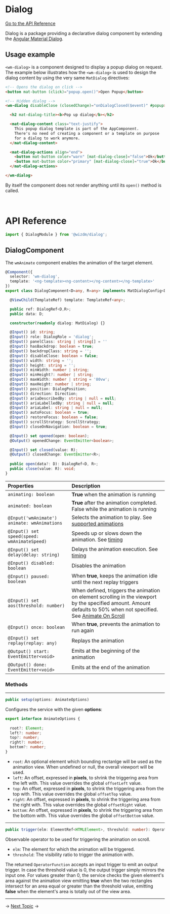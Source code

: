 <!-- toc: toc.json -->

# Dialog 
[Go to the API Reference](docs/dialog#api-reference)

Dialog is a package providing a declarative dialog component by extending the [Angular Material Dialog](https://material.angular.io/components/dialog/api). 

## Usage example
`<wm-dialog>` is a component designed to display a popup dialog on request. The example below illustrates how the `<wm-dialog>` is used to design the dialog content by using the very same `MatDialog` directives: 

```html
<!-- Opens the dialog on click -->
<button mat-button (click)="popup.open()">Open Popup</button>

<!-- Hidden dialog -->
<wm-dialog disableClose (closedChange)="onDialogClosed($event)" #popup>

  <h2 mat-dialog-title><b>Pop up dialog</b></h2>

  <mat-dialog-content class="text-justify">
    This popup dialog template is part of the AppComponent.
    There's no need of creating a component or a template on purpose
    for a dialog to work anymore.
  </mat-dialog-content>

  <mat-dialog-actions align="end">
    <button mat-button color="warn" [mat-dialog-close]="false">Ok</button>
    <button mat-button color="primary" [mat-dialog-close]="true">Ok</button>
  </mat-dialog-actions>

</wm-dialog>
```
By itself the component does not render anything until its `open()` method is called. 

&nbsp;  

# API Reference 
```typescript
import { DialogModule } from '@wizdm/dialog';
```
## DialogComponent
The `wmAnimate` component enables the animation of the target element.

```typescript
@Component({
  selector: 'wm-dialog',
  template: '<ng-template><ng-content></ng-content></ng-template>'
})
export class DialogComponent<D=any, R=any> implements MatDialogConfig<D> {

  @ViewChild(TemplateRef) template: TemplateRef<any>;

  public ref: DialogRef<D,R>;
  public data: D;

  constructor(readonly dialog: MatDialog) {}

  @Input() id: string;
  @Input() role: DialogRole = 'dialog';
  @Input() panelClass: string | string[] = ''
  @Input() hasBackdrop: boolean = true;
  @Input() backdropClass: string = '';
  @Input() disableClose: boolean = false;
  @Input() width: string = '';
  @Input() height: string = '';
  @Input() minWidth: number | string;
  @Input() minHeight?: number | string;
  @Input() maxWidth: number | string = '80vw';
  @Input() maxHeight: number | string;
  @Input() position: DialogPosition;
  @Input() direction: Direction;
  @Input() ariaDescribedBy: string | null = null;
  @Input() ariaLabelledBy: string | null = null;
  @Input() ariaLabel: string | null = null;
  @Input() autoFocus: boolean = true;
  @Input() restoreFocus: boolean = false;
  @Input() scrollStrategy: ScrollStrategy;
  @Input() closeOnNavigation: boolean = true;

  @Input() set opened(open: boolean);  
  @Output() openedChange: EventEmitter<boolean>;

  @Input() set closed(value: R);  
  @Output() closedChange: EventEmitter<R>; 
  
  public open(data?: D): DialogRef<D, R>;
  public close(value: R): void;
}
```

|**Properties**|**Description**|
|:--|:--|
|`animating: boolean`|**True** when the animation is running|
|`animated: boolean`|**True** after the animation completed. False while the animation is running|
|`@Input('wmAnimate') animate: wmAnimations`|Selects the animation to play. See [supported animations](docs/aos#supported-animations)| 
|`@Input() set speed(speed: wmAnimateSpeed)`|Speeds up or slows down the animation. See [timing](docs/aos/#timing)|
|`@Input() set delay(delay: string)`|Delays the animation execution. See [timing](docs/aos/#timing)|
|`@Input() disabled: boolean`|Disables the animation|
|`@Input() paused: boolean`|When **true**, keeps the animation idle until the next replay triggers|
|`@Input() set aos(threshold: number)`|When defined, triggers the animation on element scrolling in the viewport by the specified amount. Amount defaults to 50% when not specified. See [Animate On Scroll](docs/aos#animate-on-scroll)|
|`@Input() once: boolean`|When **true**, prevents the animation to run again|
|`@Input() set replay(replay: any)`|Replays the animation|
|`@Output() start: EventEmitter<void>`|Emits at the beginning of the animation|
|`@Output() done: EventEmitter<void>`|Emits at the end of the animation|  

### Methods

---

```typescript
public setup(options: AnimateOptions)
```
Configures the service with the given **options**:

```typescript
export interface AnimateOptions {
  
  root?: Element;
  left?: number;
  top?: number;
  right?: number;
  bottom?: number;
}
```

* `root`: An optional element which bounding rectanlge will be used as the animation view. When undefined or null, the overall viewport will be used.
* `left`: An offset, expressed in **pixels**, to shrink the triggering area from the left with. This value overrides the global `offsetLeft` value.
* `top`: An offset, expressed in **pixels**, to shrink the triggering area from the top with. This value overrides the global `offsetTop` value.
* `right`: An offset, expressed in **pixels**, to shrink the triggering area from the right with. This value overrides the global `offsetRight` value.
* `bottom`: An offset, expressed in **pixels**, to shrink the triggering area from the bottom with. This value overrides the global `offsetBottom` value.

---

```typescript
public trigger(elm: ElementRef<HTMLElement>, threshold: number): OperatorFunction<boolean, boolean>
```
Observable operator to be used for triggering the animation on scroll. 
* `elm`: The element for which the animation will be triggered.
* `threshold`: The visibility ratio to trigger the animation with. 

The returned `OperatorFunction` accepts an input trigger to emit an output trigger. In case the threshold value is 0, the output trigger simply mirrors the input one. For values greater than 0, the service checks the given element's area against the animation view emitting **true** when the two rectangles intersect for an area equal or greater than the threshold value, emitting **false** when the element's area is totally out of the view area. 

---
->
[Next Topic](docs/toc?go=next) 
->
